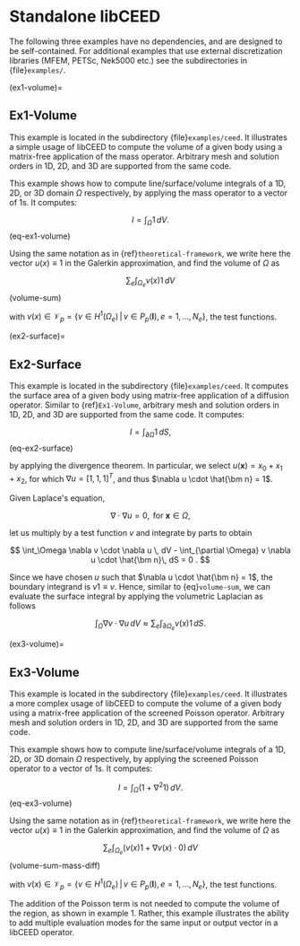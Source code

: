 # Standalone libCEED

The following three examples have no dependencies, and are designed to be self-contained.
For additional examples that use external discretization libraries (MFEM, PETSc, Nek5000 etc.) see the subdirectories in {file}`examples/`.

(ex1-volume)=

## Ex1-Volume

This example is located in the subdirectory {file}`examples/ceed`.
It illustrates a simple usage of libCEED to compute the volume of a given body using a matrix-free application of the mass operator.
Arbitrary mesh and solution orders in 1D, 2D, and 3D are supported from the same code.

This example shows how to compute line/surface/volume integrals of a 1D, 2D, or 3D domain $\Omega$ respectively, by applying the mass operator to a vector of $1$s.
It computes:

$$
I = \int_{\Omega} 1 \, dV .
$$ (eq-ex1-volume)

Using the same notation as in {ref}`theoretical-framework`, we write here the vector $u(x)\equiv 1$ in the Galerkin approximation, and find the volume of $\Omega$ as

$$
\sum_e \int_{\Omega_e} v(x) 1 \, dV
$$ (volume-sum)

with $v(x) \in \mathcal{V}_p = \{ v \in H^{1}(\Omega_e) \,|\, v \in P_p(\bm{I}), e=1,\ldots,N_e \}$, the test functions.

(ex2-surface)=

## Ex2-Surface

This example is located in the subdirectory {file}`examples/ceed`.
It computes the surface area of a given body using matrix-free application of a diffusion operator.
Similar to {ref}`Ex1-Volume`, arbitrary mesh and solution orders in 1D, 2D, and 3D are supported from the same code.
It computes:

$$
I = \int_{\partial \Omega} 1 \, dS ,
$$ (eq-ex2-surface)

by applying the divergence theorem.
In particular, we select $u(\bm x) = x_0 + x_1 + x_2$, for which $\nabla u = [1, 1, 1]^T$, and thus $\nabla u \cdot \hat{\bm n} = 1$.

Given Laplace's equation,

$$
\nabla \cdot \nabla u = 0, \textrm{ for  } \bm{x} \in \Omega ,
$$

let us multiply by a test function $v$ and integrate by parts to obtain

$$
\int_\Omega \nabla v \cdot \nabla u \, dV - \int_{\partial \Omega} v \nabla u \cdot \hat{\bm n}\, dS = 0 .
$$

Since we have chosen $u$ such that $\nabla u \cdot \hat{\bm n} = 1$, the boundary integrand is $v 1 \equiv v$. Hence, similar to {eq}`volume-sum`, we can evaluate the surface integral by applying the volumetric Laplacian as follows

$$
\int_\Omega \nabla v \cdot \nabla u \, dV \approx \sum_e \int_{\partial \Omega_e} v(x) 1 \, dS .
$$

(ex3-volume)=

## Ex3-Volume

This example is located in the subdirectory {file}`examples/ceed`.
It illustrates a more complex usage of libCEED to compute the volume of a given body using a matrix-free application of the screened Poisson operator.
Arbitrary mesh and solution orders in 1D, 2D, and 3D are supported from the same code.

This example shows how to compute line/surface/volume integrals of a 1D, 2D, or 3D domain $\Omega$ respectively, by applying the screened Poisson operator to a vector of $1$s.
It computes:

$$
I = \int_{\Omega} \left( 1 + \nabla^2 1 \right) \, dV .
$$ (eq-ex3-volume)

Using the same notation as in {ref}`theoretical-framework`, we write here the vector $u(x)\equiv 1$ in the Galerkin approximation, and find the volume of $\Omega$ as

$$
\sum_e \int_{\Omega_e}\left( v(x) 1 + \nabla v(x) \cdot 0 \right) \, dV
$$ (volume-sum-mass-diff)

with $v(x) \in \mathcal{V}_p = \{ v \in H^{1}(\Omega_e) \,|\, v \in P_p(\bm{I}), e=1,\ldots,N_e \}$, the test functions.

The addition of the Poisson term is not needed to compute the volume of the region, as shown in example 1.
Rather, this example illustrates the ability to add multiple evaluation modes for the same input or output vector in a libCEED operator.
